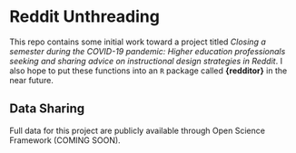 # Reddit Unthreading

This repo contains some initial work toward a project titled *Closing a semester during the COVID-19 pandemic: Higher education professionals seeking and sharing advice on instructional design strategies in Reddit*. I also hope to put these functions into an `R` package called **{redditor}** in the near future.

## Data Sharing

Full data for this project are publicly available through Open Science Framework (COMING SOON).
